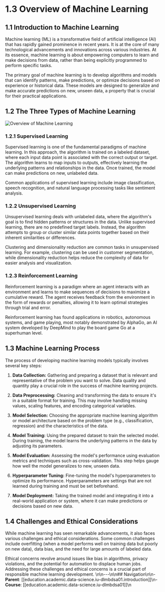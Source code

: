 # 1.3 Overview of Machine Learning

## 1.1 Introduction to Machine Learning

Machine learning (ML) is a transformative field of artificial intelligence (AI) that has rapidly gained prominence in recent years. It is at the core of many technological advancements and innovations across various industries. At its essence, machine learning is about empowering computers to learn and make decisions from data, rather than being explicitly programmed to perform specific tasks.

The primary goal of machine learning is to develop algorithms and models that can identify patterns, make predictions, or optimize decisions based on experience or historical data. These models are designed to generalize and make accurate predictions on new, unseen data, a property that is crucial for their practical applications.

## 1.2 The Three Types of Machine Learning

![Overview of Machine Learning](<Screenshot from 2023-09-27 17-50-27.png>)

### 1.2.1 Supervised Learning

Supervised learning is one of the fundamental paradigms of machine learning. In this approach, the algorithm is trained on a labeled dataset, where each input data point is associated with the correct output or target. The algorithm learns to map inputs to outputs, effectively learning the underlying patterns and relationships in the data. Once trained, the model can make predictions on new, unlabeled data.

Common applications of supervised learning include image classification, speech recognition, and natural language processing tasks like sentiment analysis.

### 1.2.2 Unsupervised Learning

Unsupervised learning deals with unlabeled data, where the algorithm's goal is to find hidden patterns or structures in the data. Unlike supervised learning, there are no predefined target labels. Instead, the algorithm attempts to group or cluster similar data points together based on their inherent similarities or differences.

Clustering and dimensionality reduction are common tasks in unsupervised learning. For example, clustering can be used in customer segmentation, while dimensionality reduction helps reduce the complexity of data for easier analysis and visualization.

### 1.2.3 Reinforcement Learning

Reinforcement learning is a paradigm where an agent interacts with an environment and learns to make sequences of decisions to maximize a cumulative reward. The agent receives feedback from the environment in the form of rewards or penalties, allowing it to learn optimal strategies through trial and error.

Reinforcement learning has found applications in robotics, autonomous systems, and game playing, most notably demonstrated by AlphaGo, an AI system developed by DeepMind to play the board game Go at a superhuman level.

## 1.3 Machine Learning Process

The process of developing machine learning models typically involves several key steps:

1. **Data Collection:** Gathering and preparing a dataset that is relevant and representative of the problem you want to solve. Data quality and quantity play a crucial role in the success of machine learning projects.

2. **Data Preprocessing:** Cleaning and transforming the data to ensure it's in a suitable format for training. This may involve handling missing values, scaling features, and encoding categorical variables.

3. **Model Selection:** Choosing the appropriate machine learning algorithm or model architecture based on the problem type (e.g., classification, regression) and the characteristics of the data.

4. **Model Training:** Using the prepared dataset to train the selected model. During training, the model learns the underlying patterns in the data by adjusting its parameters.

5. **Model Evaluation:** Assessing the model's performance using evaluation metrics and techniques such as cross-validation. This step helps gauge how well the model generalizes to new, unseen data.

6. **Hyperparameter Tuning:** Fine-tuning the model's hyperparameters to optimize its performance. Hyperparameters are settings that are not learned during training and must be set beforehand.

7. **Model Deployment:** Taking the trained model and integrating it into a real-world application or system, where it can make predictions or decisions based on new data.

## 1.4 Challenges and Ethical Considerations

While machine learning has seen remarkable advancements, it also faces various challenges and ethical considerations. Some common challenges include overfitting (when a model performs well on training data but poorly on new data), data bias, and the need for large amounts of labeled data.

Ethical concerns revolve around issues like bias in algorithms, privacy violations, and the potential for automation to displace human jobs. Addressing these challenges and ethical concerns is a crucial part of responsible machine learning development.
\n\n---\n\n## Navigation\n\n- **Parent**: [[education.academic.data-science.iu-dlmbdsa01.introduction]]\n- **Course**: [[education.academic.data-science.iu-dlmbdsa01]]\n